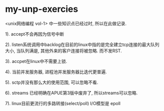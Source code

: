 # my-unp-exercies 

<unix网络编程 vol-1> 中一些知识点已经过时, 所以在此做记录.

1). accept不会再因为信号中断

2). listen系统调用中backlog在目前的linux中指的是完全建立tcp连接的最大队列大小, 当队列满是, 其他外来的客户连接将被忽略. 而不发RST.

3). accpet在linux中不需要上锁.

4). 当前并发服务器, 进程池并发服务器比迭代更普遍.

5). sctp并没有那么大的使用范围, 可以忽略不看.

6). streams 已经明确在APUE第3版中废弃了, 所以streams可以忽略.

7). linux目前更流行的多路转接(select/poll) I/O模型是 epoll
